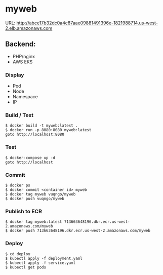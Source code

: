 myweb
=====

URL: http://abce17b32dc0a4c87aae09881491396e-1821988714.us-west-2.elb.amazonaws.com

## Backend:
- PHP/nginx
- AWS EKS

### Display
- Pod
- Node
- Namespace
- IP

### Build / Test
```
$ docker build -t myweb:latest .
$ docker run -p 8080:8080 myweb:latest
goto http://localhost:8080
```

### Test 
```
$ docker-compose up -d 
goto http://localhost
```

### Commit
```
$ docker ps
$ docker commit <container id> myweb
$ docker tag myweb vuqngo/myweb
$ docker push vuqngo/myweb
```

### Publish to ECR
```
$ docker tag myweb:latest 713663648196.dkr.ecr.us-west-2.amazonaws.com/myweb
$ docker push 713663648196.dkr.ecr.us-west-2.amazonaws.com/myweb
```

### Deploy
```
$ cd deploy
$ kubectl apply -f deployment.yaml
$ kubectl apply -f service.yaml
$ kubectl get pods
```
